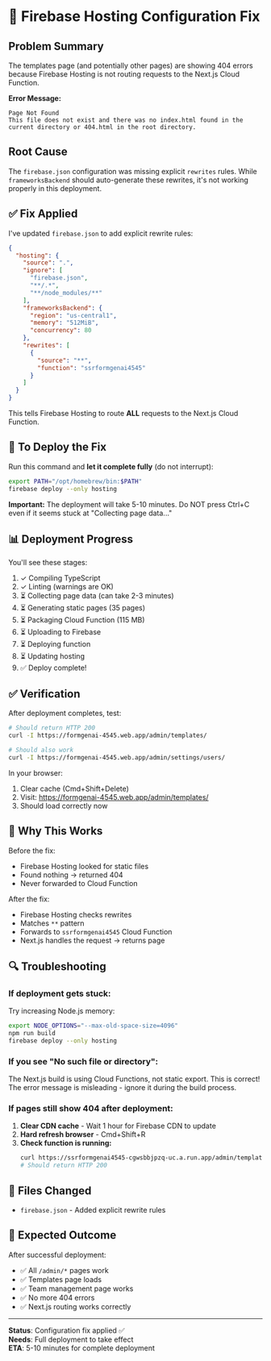 # 🔧 Firebase Hosting Configuration Fix

## Problem Summary

The templates page (and potentially other pages) are showing 404 errors because Firebase Hosting is not routing requests to the Next.js Cloud Function.

**Error Message:**
```
Page Not Found
This file does not exist and there was no index.html found in the current directory or 404.html in the root directory.
```

## Root Cause

The `firebase.json` configuration was missing explicit `rewrites` rules. While `frameworksBackend` should auto-generate these rewrites, it's not working properly in this deployment.

## ✅ Fix Applied

I've updated `firebase.json` to add explicit rewrite rules:

```json
{
  "hosting": {
    "source": ".",
    "ignore": [
      "firebase.json",
      "**/.*",
      "**/node_modules/**"
    ],
    "frameworksBackend": {
      "region": "us-central1",
      "memory": "512MiB",
      "concurrency": 80
    },
    "rewrites": [
      {
        "source": "**",
        "function": "ssrformgenai4545"
      }
    ]
  }
}
```

This tells Firebase Hosting to route **ALL** requests to the Next.js Cloud Function.

## 🚀 To Deploy the Fix

Run this command and **let it complete fully** (do not interrupt):

```bash
export PATH="/opt/homebrew/bin:$PATH"
firebase deploy --only hosting
```

**Important:** The deployment will take 5-10 minutes. Do NOT press Ctrl+C even if it seems stuck at "Collecting page data..."

## 📊 Deployment Progress

You'll see these stages:
1. ✓ Compiling TypeScript
2. ✓ Linting (warnings are OK)
3. ⏳ Collecting page data (can take 2-3 minutes)
4. ⏳ Generating static pages (35 pages)
5. ⏳ Packaging Cloud Function (115 MB)
6. ⏳ Uploading to Firebase
7. ⏳ Deploying function
8. ⏳ Updating hosting
9. ✅ Deploy complete!

## ✅ Verification

After deployment completes, test:

```bash
# Should return HTTP 200
curl -I https://formgenai-4545.web.app/admin/templates/

# Should also work
curl -I https://formgenai-4545.web.app/admin/settings/users/
```

In your browser:
1. Clear cache (Cmd+Shift+Delete)
2. Visit: https://formgenai-4545.web.app/admin/templates/
3. Should load correctly now

## 🎯 Why This Works

Before the fix:
- Firebase Hosting looked for static files
- Found nothing → returned 404
- Never forwarded to Cloud Function

After the fix:
- Firebase Hosting checks rewrites
- Matches `**` pattern  
- Forwards to `ssrformgenai4545` Cloud Function
- Next.js handles the request → returns page

## 🔍 Troubleshooting

### If deployment gets stuck:

Try increasing Node.js memory:
```bash
export NODE_OPTIONS="--max-old-space-size=4096"
npm run build
firebase deploy --only hosting
```

### If you see "No such file or directory":

The Next.js build is using Cloud Functions, not static export. This is correct! The error message is misleading - ignore it during the build process.

### If pages still show 404 after deployment:

1. **Clear CDN cache** - Wait 1 hour for Firebase CDN to update
2. **Hard refresh browser** - Cmd+Shift+R
3. **Check function is running:**
   ```bash
   curl https://ssrformgenai4545-cgwsbbjpzq-uc.a.run.app/admin/templates/
   # Should return HTTP 200
   ```

## 📝 Files Changed

- `firebase.json` - Added explicit rewrite rules

## 🎉 Expected Outcome

After successful deployment:
- ✅ All `/admin/*` pages work
- ✅ Templates page loads
- ✅ Team management page works  
- ✅ No more 404 errors
- ✅ Next.js routing works correctly

---

**Status**: Configuration fix applied ✅  
**Needs**: Full deployment to take effect  
**ETA**: 5-10 minutes for complete deployment

